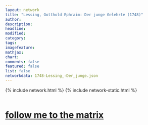 ```yaml
---
layout: network
title: "Lessing, Gotthold Ephraim: Der junge Gelehrte (1748)"
author:
description:
headline:
modified:
category:
tags: 
imagefeature: 
mathjax: 
chart: 
comments: false
featured: false
list: false
networkdata: 1748-Lessing_-Der_junge.json
---
```

{% include network.html %}
{% include network-static.html %}
<div class="row">
  <div class="small-5 small-centered columns"><a href="/matrix272"><h1>follow me to the matrix</h1></a>
</div>
</div>
